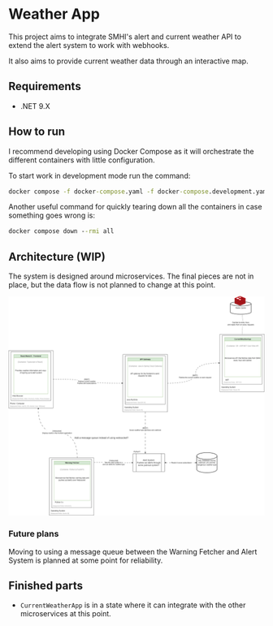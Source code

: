 # Weather App

This project aims to integrate SMHI's alert and current weather API to extend the alert system to work with webhooks.

It also aims to provide current weather data through an interactive map.

## Requirements

- .NET 9.X

## How to run

I recommend developing using Docker Compose as it will orchestrate the different containers with little configuration.

To start work in development mode run the command:

```cmd
docker compose -f docker-compose.yaml -f docker-compose.development.yaml up
```

Another useful command for quickly tearing down all the containers in case something goes wrong is:

```cmd
docker compose down --rmi all
```

## Architecture (WIP)

The system is designed around microservices. The final pieces are not in place, but the data flow is not planned to change at this point.

![Architecture](./docs/architecture-overview.png)

### Future plans

Moving to using a message queue between the Warning Fetcher and Alert System is planned at some point for reliability.

## Finished parts

- ``CurrentWeatherApp`` is in a state where it can integrate with the other microservices at this point.
